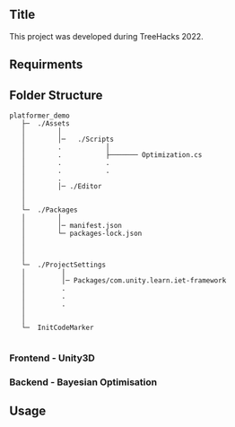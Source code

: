 ## Title 

This project was developed during TreeHacks 2022.


## Requirments


## Folder Structure

```
platformer_demo
   ├─  ./Assets
   │        │  
   │        │─   ./Scripts
   │        .           │             
   │        .           ├─────── Optimization.cs     
   │        .           .      
   │        .           .
   │        .
   │        │─ ./Editor
   │
   │
   └─  ./Packages
   │        │  
   │        │─ manifest.json
   │        └─ packages-lock.json
   │        
   │
   │
   └─  ./ProjectSettings
   │         │
   │         │─ Packages/com.unity.learn.iet-framework
   │         .
   │         .
   │         .
   │
   │
   └─  InitCodeMarker
             
   ```

### Frontend - Unity3D

### Backend - Bayesian Optimisation 


## Usage
